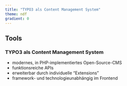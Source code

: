 ```yaml
---
title: "TYPO3 als Content Management System"
theme: ndf
gradient: 0
---
```

## Tools

### TYPO3 als Content Management System

- modernes, in PHP-implementiertes Open-Source-CMS
- funktionsreiche APIs
- erweiterbar durch individuelle <q>Extensions</q>
- framework- und technologieunabhängig im Frontend
